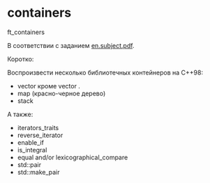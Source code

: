 # containers
ft_containers

В соответствии с заданием [en.subject.pdf](./en.subject.pdf.).

Коротко:

Воспроизвести несколько библиотечных контейнеров на С++98:
* vector
кроме vector<bool> .
* map (красно-черное дерево)
* stack

А также:
* iterators_traits
* reverse_iterator
* enable_if
* is_integral
* equal and/or lexicographical_compare
* std::pair
* std::make_pair
